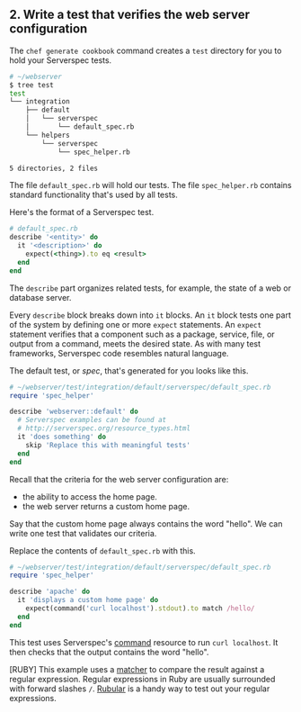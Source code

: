 ## 2. Write a test that verifies the web server configuration

The `chef generate cookbook` command creates a <code class="file-path">test</code> directory for you to hold your Serverspec tests.

```bash
# ~/webserver
$ tree test
test
└── integration
    ├── default
    │   └── serverspec
    │       └── default_spec.rb
    └── helpers
        └── serverspec
            └── spec_helper.rb

5 directories, 2 files
```

The file <code class="file-path">default\_spec.rb</code> will hold our tests. The file <code class="file-path">spec\_helper.rb</code> contains standard functionality that's used by all tests.

Here's the format of a Serverspec test.

```ruby
# default_spec.rb
describe '<entity>' do
  it '<description>' do
    expect(<thing>).to eq <result>
  end
end
```

The `describe` part organizes related tests, for example, the state of a web or database server.

Every `describe` block breaks down into `it` blocks. An `it` block tests one part of the system by defining one or more `expect` statements. An `expect` statement verifies that a component such as a package, service, file, or output from a command, meets the desired state. As with many test frameworks, Serverspec code resembles natural language.

The default test, or _spec_, that's generated for you looks like this.

```ruby
# ~/webserver/test/integration/default/serverspec/default_spec.rb
require 'spec_helper'

describe 'webserver::default' do
  # Serverspec examples can be found at
  # http://serverspec.org/resource_types.html
  it 'does something' do
    skip 'Replace this with meaningful tests'
  end
end
```

Recall that the criteria for the web server configuration are:

* the ability to access the home page.
* the web server returns a custom home page.

Say that the custom home page always contains the word "hello". We can write one test that validates our criteria.

Replace the contents of <code class="file-path">default_spec.rb</code> with this.

```ruby
# ~/webserver/test/integration/default/serverspec/default_spec.rb
require 'spec_helper'

describe 'apache' do
  it 'displays a custom home page' do
    expect(command('curl localhost').stdout).to match /hello/
  end
end
```

This test uses Serverspec's [command](http://serverspec.org/resource_types.html#command) resource to run `curl localhost`. It then checks that the output contains the word "hello".

[RUBY] This example uses a [matcher](https://www.relishapp.com/rspec/rspec-expectations/v/2-2/docs/matchers/match-matcher) to compare the result against a regular expression. Regular expressions in Ruby are usually surrounded with forward slashes `/`. [Rubular](http://rubular.com) is a handy way to test out your regular expressions.
